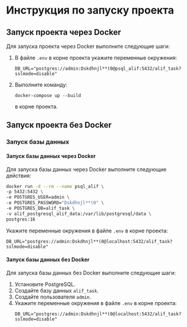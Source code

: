 # Инструкция по запуску проекта

## Запуск проекта через Docker

Для запуска проекта через Docker выполните следующие шаги:

1. В файле `.env` в корне проекта укажите переменные окружения:
   ```
   DB_URL="postgres://admin:Dskdhnjl**(0@psql_alif:5432/alif_task?sslmode=disable"
   ```
2. Выполните команду:
   ```
   docker-compose up --build
   ```
   в корне проекта.

## Запуск проекта без Docker

### Запуск базы данных

#### Запуск базы данных через Docker

Для запуска базы данных через Docker выполните следующие действия:
```bash
docker run -d --rm --name psql_alif \
-p 5432:5432 \
-e POSTGRES_USER=admin \
-e POSTGRES_PASSWORD="Dskdhnjl**(0" \
-e POSTGRES_DB=alif_task \
-v alif_postgresql_alif_data:/var/lib/postgresql/data \
postgres:16
```

Укажите переменные окружения в файле `.env` в корне проекта:
   ```
   DB_URL="postgres://admin:Dskdhnjl**(0@localhost:5432/alif_task?sslmode=disable"
   ```

#### Запуск базы данных без Docker

Для запуска базы данных без Docker выполните следующие шаги:

1. Установите PostgreSQL.
2. Создайте базу данных `alif_task`.
3. Создайте пользователя `admin`.
4. Укажите переменные окружения в файле `.env` в корне проекта:
   ```
   DB_URL="postgres://admin:Dskdhnjl**(0@localhost:5432/alif_task?sslmode=disable"
   ```